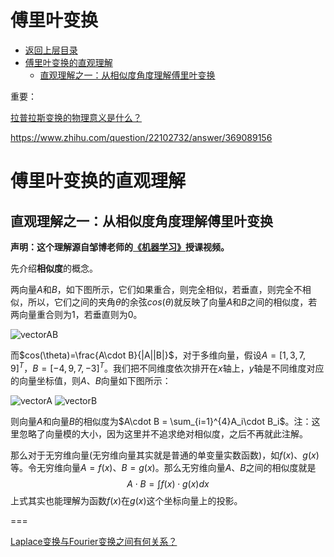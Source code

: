 # 傅里叶变换

* [返回上层目录](../calculus.md)
* [傅里叶变换的直观理解](#傅里叶变换的直观理解)
  * [直观理解之一：从相似度角度理解傅里叶变换](#直观理解之一：从相似度角度理解傅里叶变换)



重要：

[拉普拉斯变换的物理意义是什么？](https://www.zhihu.com/question/22102732/answer/290339137?group_id=934197907310129152#comment-381616429)

https://www.zhihu.com/question/22102732/answer/369089156



# 傅里叶变换的直观理解

## 直观理解之一：从相似度角度理解傅里叶变换

**声明：这个理解源自邹博老师的[《机器学习》](http://www.chinahadoop.cn/course/982/learn#lesson/18658)授课视频。**

先介绍**相似度**的概念。

两向量$A$和$B$，如下图所示，它们如果重合，则完全相似，若垂直，则完全不相似，所以，它们之间的夹角$\theta$的余弦$cos(\theta)$就反映了向量$A$和$B$之间的相似度，若两向量重合则为1，若垂直则为0。

![vectorAB](pic/vectorAB.jpg)

而$cos(\theta)=\frac{A\cdot B}{|A||B|}$，对于多维向量，假设$A = [1, 3, 7, 9]^{T}$，$B = [-4, 9, 7, -3]^{T}$。我们把不同维度依次排开在$x$轴上，$y$轴是不同维度对应的向量坐标值，则$A$、$B$向量如下图所示：

![vectorA](pic/vectorA.jpg)                 ![vectorB](pic/vectorB.jpg)

则向量$A$和向量$B$的相似度为$A\cdot B = \sum_{i=1}^{4}A_i\cdot B_i$。注：这里忽略了向量模的大小，因为这里并不追求绝对相似度，之后不再就此注解。

那么对于无穷维向量(无穷维向量其实就是普通的单变量实数函数)，如$f(x)$、$g(x)$等。令无穷维向量$A = f(x)$、$B = g(x)$。那么无穷维向量$A$、$B$之间的相似度就是
$$
A\cdot B = \int f(x)\cdot g(x)dx
$$
上式其实也能理解为函数$f(x)$在$g(x)$这个坐标向量上的投影。




===

[Laplace变换与Fourier变换之间有何关系？](https://zhuanlan.zhihu.com/p/130933080)

